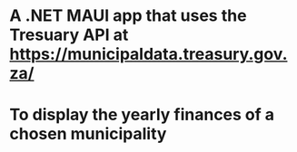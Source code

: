 # A .NET MAUI app that uses the Tresuary API at https://municipaldata.treasury.gov.za/
# To display the yearly finances of a chosen municipality
